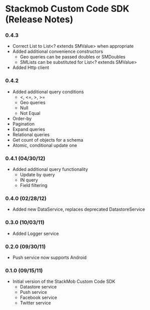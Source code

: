 # Stackmob Custom Code SDK (Release Notes)

### 0.4.3
* Correct List<SMValue> to List<? extends SMValue> when appropriate
* Added additional convenience constructors
  * Geo queries can be passed doubles or SMDoubles
  * SMLists can be substituted for List<? extends SMValue>
* Added Http client

### 0.4.2
* Added additional query conditions
  * <, <=, >, >=
  * Geo queries
  * Null
  * Not Equal
* Order-by
* Pagination
* Expand queries
* Relational queries
* Get count of objects for a schema
* Atomic, conditional update one


### 0.4.1 (04/30/12)
* Added additional query functionality
  * Update by query
  * IN query
  * Field filtering

### 0.4.0 (02/28/12)
* Added new DataService, replaces deprecated DatastoreService

### 0.3.0 (10/03/11)
* Added Logger service

### 0.2.0 (09/30/11)
* Push service now supports Android

### 0.1.0 (09/15/11)
* Initial version of the StackMob Custom Code SDK
  * Datastore service
  * Push service
  * Facebook service
  * Twitter service
